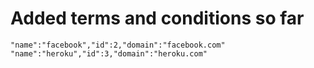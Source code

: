 # Added terms and conditions so far
```
"name":"facebook","id":2,"domain":"facebook.com"
"name":"heroku","id":3,"domain":"heroku.com"
```
